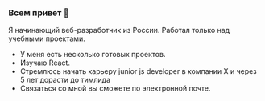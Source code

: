 ### Всем привет 👋

Я начинающий веб-разработчик из России. Работал только над учебными проектами.
* У меня есть несколько готовых проектов.
* Изучаю React.
* Стремлюсь  начать карьеру junior js developer в компании Х и через 5 лет дорасти до тимлида
* Связаться со мной вы сможете по электронной почте.

